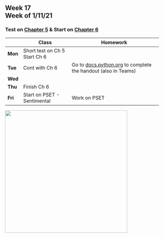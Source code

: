 <meta http-equiv="refresh" content="300"/>

## Week 17<br>Week of 1/11/21

### Test on [Chapter 5](/ap/curriculum/5) & Start on [Chapter 6](/ap/curriculum/6) 

|         | Class | Homework |
| ------- | ----- | -------- |
| **Mon** | Short test on Ch 5<br>Start Ch 6 |   |
| **Tue** | Cont with Ch 6  | Go to [docs.python.org](https://docs.python.org/) to complete the handout (also in Teams)   |
| **Wed** |       |          |
| **Thu** | Finish Ch 6 |          |
| **Fri** | Start on PSET - Sentimental | Work on PSET |

<img src="" alt="" height="400">
